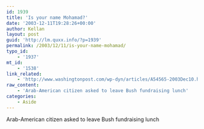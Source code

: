 ```yaml
---
id: 1939
title: 'Is your name Mohamad?'
date: '2003-12-11T19:28:26+00:00'
author: Kellan
layout: post
guid: 'http://lm.quxx.info/?p=1939'
permalink: /2003/12/11/is-your-name-mohamad/
typo_id:
    - '1937'
mt_id:
    - '1538'
link_related:
    - 'http://www.washingtonpost.com/wp-dyn/articles/A54565-2003Dec10.html'
raw_content:
    - 'Arab-American citizen asked to leave Bush fundraising lunch'
categories:
    - Aside
---
```


Arab-American citizen asked to leave Bush fundraising lunch